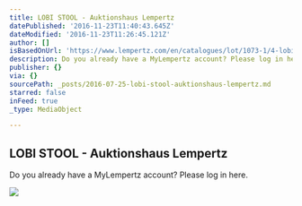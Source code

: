 ```yaml
---
title: LOBI STOOL - Auktionshaus Lempertz
datePublished: '2016-11-23T11:40:43.645Z'
dateModified: '2016-11-23T11:26:45.121Z'
author: []
isBasedOnUrl: 'https://www.lempertz.com/en/catalogues/lot/1073-1/4-lobi-stool.html'
description: Do you already have a MyLempertz account? Please log in here.
publisher: {}
via: {}
sourcePath: _posts/2016-07-25-lobi-stool-auktionshaus-lempertz.md
starred: false
inFeed: true
_type: MediaObject

---
```

<article style=""><h1>LOBI STOOL - Auktionshaus Lempertz</h1><p>Do you already have a MyLempertz account? Please log in here.</p><img src="https://www.lempertz.com/typo3temp/_processed_/csm_Lempertz_1073_4_African_and_Oceanic_Art_LOBI_STOOL_461c6dfde7.jpg" /></article>